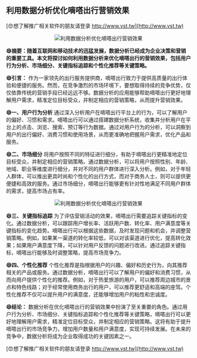 ## **利用数据分析优化嘀嗒出行营销效果**

[😍想了解推广相关软件的朋友请登录 http://www.vst.tw](http://www.vst.tw)

 <center><img src="https://vst.tw/MP4/tuiguang/png/7.png" alt="利用数据分析优化嘀嗒出行营销效果"></center>

**😄摘要：随着互联网和移动技术的迅猛发展，数据分析已经成为企业决策和营销的重要工具。本文将探讨如何利用数据分析来优化嘀嗒出行的营销效果，包括用户行为分析、市场细分、关键指标追踪和个性化推荐等关键策略。**

**😄引言：**
作为一家领先的出行服务提供商，嘀嗒出行致力于提供高质量的出行体验和便捷的服务。然而，在竞争激烈的市场环境下，要想取得持续的竞争优势，仅仅依靠传统的营销手段已经远远不够。数据分析的应用能够帮助嘀嗒出行更好地理解用户需求，精准定位目标受众，并制定相应的营销策略，从而提升营销效果。

**😄一、用户行为分析**
通过深入分析用户在嘀嗒出行平台上的行为，可以了解用户的偏好、习惯和需求。嘀嗒出行可以通过搭建数据分析系统，收集并分析用户在平台上的点击、浏览、搜索、预订等行为数据。通过对用户行为的分析，可以洞察到用户的出行偏好、消费习惯和使用场景，从而更准确地把握用户需求，优化产品和服务。

**😄二、市场细分**
将用户按照不同的特征进行细分，有助于嘀嗒出行更精准地定位目标受众，并制定相应的营销策略。通过数据分析，可以将用户按照性别、年龄、地域、职业等维度进行细分，并对不同的用户群体进行深入分析。例如，对于年轻人群体，可以推出更具时尚和个性化的出行方式，而对于商务人士，则可以提供更便捷和高效的服务。通过市场细分，嘀嗒出行能够更有针对性地满足不同用户群体的需求，提高市场占有率。

 <center><img src="https://vst.tw/MP4/tuiguang/png/3.png" alt="利用数据分析优化嘀嗒出行营销效果"></center>

**😄三、关键指标追踪**
为了评估营销活动的效果，嘀嗒出行需要追踪关键指标的变化。通过数据分析，可以跟踪用户增长率、活跃用户数、转化率、用户满意度等关键指标的变化趋势。嘀嗒出行可以根据这些数据，及时发现问题和机会，并调整营销策略。例如，如果某一渠道的转化率较低，可以对该渠道进行优化，提高转化效果；如果用户满意度下降，可以针对用户反馈的问题进行改进。通过追踪关键指标，嘀嗒出行能够及时调整策略，提高市场竞争力。

**😄四、个性化推荐**
个性化推荐是指根据用户的兴趣、偏好和历史行为，向其推荐相关的产品或服务。通过数据分析，嘀嗒出行可以了解用户的偏好和消费习惯，从而向用户提供个性化的推荐。例如，对于热爱旅游的用户，可以推荐周边城市的景点和特色线路；对于经常使用商务出行的用户，可以推荐更舒适和高端的座驾。个性化推荐不仅可以提升用户的满意度，还能够增加用户的粘性和忠诚度。

**😄结论：**
数据分析在优化嘀嗒出行的营销效果中扮演了至关重要的角色。通过用户行为分析、市场细分、关键指标追踪和个性化推荐等关键策略，嘀嗒出行可以更好地理解用户需求，精准定位目标受众，并制定相应的营销策略。这将有助于提升嘀嗒出行的市场竞争力，增加用户数量和用户满意度，实现可持续发展。在未来的竞争中，数据分析将成为企业取得成功的关键因素之一。

[😍想了解推广相关软件的朋友请登录 http://www.vst.tw](http://www.vst.tw)



